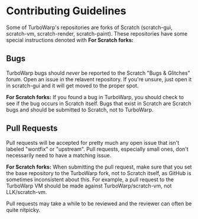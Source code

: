 # Contributing Guidelines

Some of TurboWarp's repositories are forks of Scratch (scratch-gui, scratch-vm, scratch-render, scratch-paint). These repositories have some special instructions denoted with **For Scratch forks:**

## Bugs

TurboWarp bugs should *never* be reported to the Scratch "Bugs & Glitches" forum. Open an issue in the relavent repository. If you're unsure, just open it in scratch-gui and it will get moved to the proper spot.

**For Scratch forks:** If you found a bug in TurboWarp, you should check to see if the bug occurs in Scratch itself. Bugs that exist in Scratch are Scratch bugs and should be submitted to Scratch, not to TurboWarp.

## Pull Requests

Pull requests will be accepted for pretty much any open issue that isn't labeled "wontfix" or "upstream". Pull requests, especially small ones, don't necessarily need to have a matching issue.

**For Scratch forks:** When submitting the pull request, make sure that you set the base repository to the TurboWarp fork, not to Scratch itself, as GitHub is sometimes inconsistent about this. For example, a pull request to the TurboWarp VM should be made against TurboWarp/scratch-vm, not LLK/scratch-vm.

Pull requests may take a while to be reviewed and the reviewer can often be quite nitpicky.
